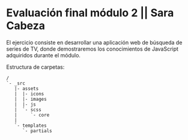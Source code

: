 
# Evaluación final módulo 2 || Sara Cabeza

El ejercicio consiste en desarrollar una aplicación web de búsqueda de series de TV, donde demostraremos los conocimientos de JavaScript adquiridos durante el módulo.

Estructura de carpetas:
```
/
`- _src
   |- assets
   |  |- icons
   |  |- images
   |  |- js
   |  `- scss
   |     `- core
   |
   `- templates
      `- partials
